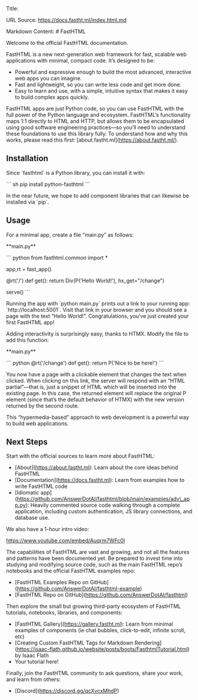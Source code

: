 Title: 

URL Source: https://docs.fastht.ml/index.html.md

Markdown Content:
\# FastHTML


<!-- WARNING: THIS FILE WAS AUTOGENERATED! DO NOT EDIT! -->

Welcome to the official FastHTML documentation.

FastHTML is a new next-generation web framework for fast, scalable web
applications with minimal, compact code. It’s designed to be:

- Powerful and expressive enough to build the most advanced, interactive
  web apps you can imagine.
- Fast and lightweight, so you can write less code and get more done.
- Easy to learn and use, with a simple, intuitive syntax that makes it
  easy to build complex apps quickly.

FastHTML apps are just Python code, so you can use FastHTML with the
full power of the Python language and ecosystem. FastHTML’s
functionality maps 1:1 directly to HTML and HTTP, but allows them to be
encapsulated using good software engineering practices—so you’ll need to
understand these foundations to use this library fully. To understand
how and why this works, please read this first:
\[about.fastht.ml\](https://about.fastht.ml/).

## Installation

Since \`fasthtml\` is a Python library, you can install it with:

\`\`\` sh
pip install python-fasthtml
\`\`\`

In the near future, we hope to add component libraries that can likewise
be installed via \`pip\`.

## Usage

For a minimal app, create a file “main.py” as follows:

<div class="code-with-filename">

\*\*main.py\*\*

\`\`\` python
from fasthtml.common import \*

app,rt = fast\_app()

@rt('/')
def get(): return Div(P('Hello World!'), hx\_get="/change")

serve()
\`\`\`

</div>

Running the app with \`python main.py\` prints out a link to your running
app: \`http://localhost:5001\`. Visit that link in your browser and you
should see a page with the text “Hello World!”. Congratulations, you’ve
just created your first FastHTML app!

Adding interactivity is surprisingly easy, thanks to HTMX. Modify the
file to add this function:

<div class="code-with-filename">

\*\*main.py\*\*

\`\`\` python
@rt('/change')
def get(): return P('Nice to be here!')
\`\`\`

</div>

You now have a page with a clickable element that changes the text when
clicked. When clicking on this link, the server will respond with an
“HTML partial”—that is, just a snippet of HTML which will be inserted
into the existing page. In this case, the returned element will replace
the original P element (since that’s the default behavior of HTMX) with
the new version returned by the second route.

This “hypermedia-based” approach to web development is a powerful way to
build web applications.

## Next Steps

Start with the official sources to learn more about FastHTML:

- \[About\](https://about.fastht.ml): Learn about the core ideas behind
  FastHTML
- \[Documentation\](https://docs.fastht.ml): Learn from examples how to
  write FastHTML code
- \[Idiomatic
  app\](https://github.com/AnswerDotAI/fasthtml/blob/main/examples/adv\_app.py):
  Heavily commented source code walking through a complete application,
  including custom authentication, JS library connections, and database
  use.

We also have a 1-hour intro video:

<https://www.youtube.com/embed/Auqrm7WFc0I>

The capabilities of FastHTML are vast and growing, and not all the
features and patterns have been documented yet. Be prepared to invest
time into studying and modifying source code, such as the main FastHTML
repo’s notebooks and the official FastHTML examples repo:

- \[FastHTML Examples Repo on
  GitHub\](https://github.com/AnswerDotAI/fasthtml-example)
- \[FastHTML Repo on GitHub\](https://github.com/AnswerDotAI/fasthtml)

Then explore the small but growing third-party ecosystem of FastHTML
tutorials, notebooks, libraries, and components:

- \[FastHTML Gallery\](https://gallery.fastht.ml): Learn from minimal
  examples of components (ie chat bubbles, click-to-edit, infinite
  scroll, etc)
- \[Creating Custom FastHTML Tags for Markdown
  Rendering\](https://isaac-flath.github.io/website/posts/boots/FasthtmlTutorial.html)
  by Isaac Flath
- Your tutorial here!

Finally, join the FastHTML community to ask questions, share your work,
and learn from others:

- \[Discord\](https://discord.gg/qcXvcxMhdP)

